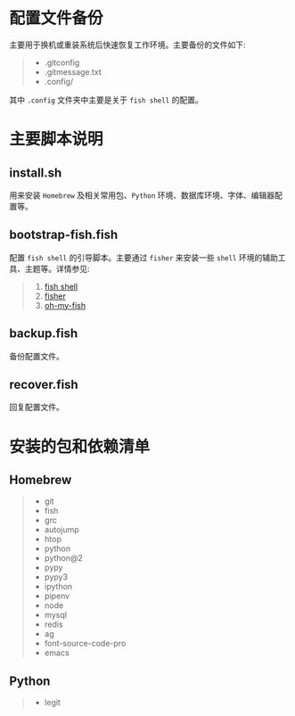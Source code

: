 # 配置文件备份

主要用于换机或重装系统后快速恢复工作环境。主要备份的文件如下:

> * .gitconfig
> * .gitmessage.txt
> * .config/

其中 `.config` 文件夹中主要是关于 `fish shell` 的配置。

# 主要脚本说明

## install.sh

用来安装 `Homebrew` 及相关常用包、`Python` 环境、数据库环境、字体、编辑器配置等。

## bootstrap-fish.fish

配置 `fish shell` 的引导脚本。主要通过 `fisher` 来安装一些 `shell` 环境的辅助工具、主题等。详情参见:

> 1. [fish shell](https://fishshell.com/)
> 2. [fisher](https://github.com/fisherman/fisherman)
> 3. [oh-my-fish](https://github.com/oh-my-fish/oh-my-fish)

## backup.fish

备份配置文件。

## recover.fish

回复配置文件。

# 安装的包和依赖清单

## Homebrew

> * git
> * fish
> * grc
> * autojump
> * htop
> * python
> * python@2
> * pypy
> * pypy3
> * ipython
> * pipenv
> * node
> * mysql
> * redis
> * ag
> * font-source-code-pro
> * emacs

## Python

> * legit
